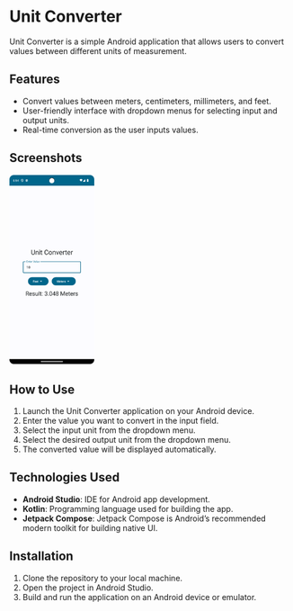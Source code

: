 # Unit Converter

Unit Converter is a simple Android application that allows users to convert values between different units of measurement.

## Features

- Convert values between meters, centimeters, millimeters, and feet.
- User-friendly interface with dropdown menus for selecting input and output units.
- Real-time conversion as the user inputs values.

## Screenshots
<div style="justify-content: center;">
    <img src="Screenshot_APP.png" alt="Screenshot" style="width:30%; margin-right: 10px;">
</div>

## How to Use

1. Launch the Unit Converter application on your Android device.
2. Enter the value you want to convert in the input field.
3. Select the input unit from the dropdown menu.
4. Select the desired output unit from the dropdown menu.
5. The converted value will be displayed automatically.


## Technologies Used
- **Android Studio**: IDE for Android app development.
- **Kotlin**: Programming language used for building the app.
- **Jetpack Compose**: Jetpack Compose is Android’s recommended modern toolkit for building native UI.


## Installation
1. Clone the repository to your local machine.
2. Open the project in Android Studio.
3. Build and run the application on an Android device or emulator.
